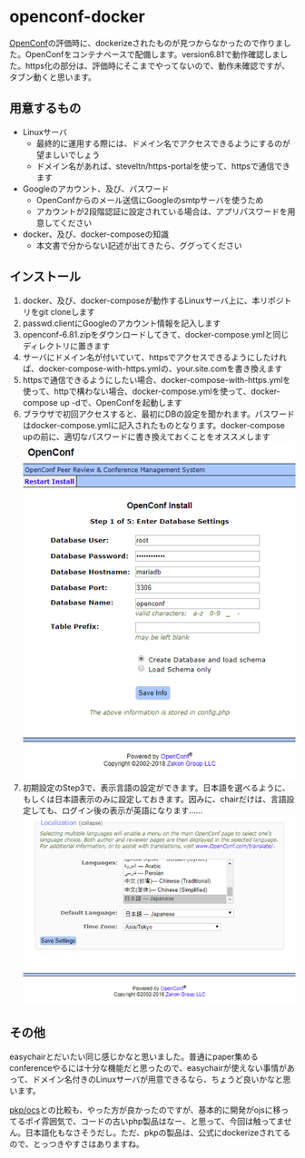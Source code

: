 # openconf-docker

[OpenConf](https://www.openconf.com/)の評価時に、dockerizeされたものが見つからなかったので作りました。OpenConfをコンテナベースで配備します。version6.81で動作確認しました。https化の部分は、評価時にそこまでやってないので、動作未確認ですが、タブン動くと思います。

## 用意するもの
- Linuxサーバ
  - 最終的に運用する際には、ドメイン名でアクセスできるようにするのが望ましいでしょう
  - ドメイン名があれば、steveltn/https-portalを使って、httpsで通信できます
- Googleのアカウント、及び、パスワード
  - OpenConfからのメール送信にGoogleのsmtpサーバを使うため
  - アカウントが2段階認証に設定されている場合は、アプリパスワードを用意してください
- docker、及び、docker-composeの知識
  - 本文書で分からない記述が出てきたら、ググってください

## インストール
1. docker、及び、docker-composeが動作するLinuxサーバ上に、本リポジトリをgit cloneします
1. passwd.clientにGoogleのアカウント情報を記入します
1. openconf-6.81.zipをダウンロードしてきて、docker-compose.ymlと同じディレクトリに置きます
1. サーバにドメイン名が付いていて、httpsでアクセスできるようにしたければ、docker-compose-with-https.ymlの、your.site.comを書き換えます
1. httpsで通信できるようにしたい場合、docker-compose-with-https.ymlを使って、httpで構わない場合、docker-compose.ymlを使って、docker-compose up -dで、OpenConfを起動します
1. ブラウザで初回アクセスすると、最初にDBの設定を聞かれます。パスワードはdocker-compose.ymlに記入されたものとなります。docker-compose upの前に、適切なパスワードに書き換えておくことをオススメします
![alt](step1.png)
1. 初期設定のStep3で、表示言語の設定ができます。日本語を選べるように、もしくは日本語表示のみに設定しておきます。因みに、chairだけは、言語設定しても、ログイン後の表示が英語になります......
![alt](step3.png)

## その他
easychairとだいたい同じ感じかなと思いました。普通にpaper集めるconferenceやるには十分な機能だと思ったので、easychairが使えない事情があって、ドメイン名付きのLinuxサーバが用意できるなら、ちょうど良いかなと思います。

[pkp/ocs](https://github.com/pkp/ocs)との比較も、やった方が良かったのですが、基本的に開発がojsに移ってるポイ雰囲気で、コードの古いphp製品はなー、と思って、今回は触ってません。日本語化もなさそうだし。ただ、pkpの製品は、公式にdockerizeされてるので、とっつきやすさはありますね。

